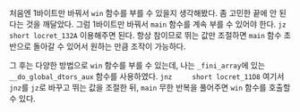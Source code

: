 처음엔 1바이트만 바꿔서 `win` 함수를 부를 수 있을지 생각해봤다. 좀 고민한 끝에 안 된다는 것을 깨달았다.
그럼 1바이트만 바꿔서 `main` 함수를 계속 부를 수 있어야 한다.
`jz      short locret_132A`
이용해주면 된다. 항상 참이므로 뛰는 값만 조절하면 `main` 함수 초반으로 돌아갈 수 있어서 원하는 만큼 조작이 가능하다.

그 후는 다양한 방법으로 `win` 함수를 부를 수 있는데, 나는 `_fini_array`에 있는 `__do_global_dtors_aux` 함수를 사용하였다.
`jnz     short locret_11D8`
여기서 `jnz`를 `jz`로 바꾸고 뛰는 값을 조절한 뒤, `main` 무한 반복을 풀어주면 `win` 함수를 호출할 수 있다.

```

```